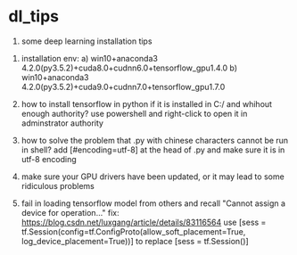 # dl_tips
1. some deep learning installation tips

1) installation env: 
a) win10+anaconda3 4.2.0(py3.5.2)+cuda8.0+cudnn6.0+tensorflow_gpu1.4.0
b) win10+anaconda3 4.2.0(py3.5.2)+cuda9.0+cudnn7.0+tensorflow_gpu1.7.0

2) how to install tensorflow in python if it is installed in C:/ and whihout enough authority?
use powershell and right-click to open it in adminstrator authority

3) how to solve the problem that .py with chinese characters cannot be run in shell?
add [#encoding=utf-8] at the head of .py and make sure it is in utf-8 encoding

4) make sure your GPU drivers have been updated, or it may lead to some ridiculous problems

5) fail in loading tensorflow model from others and recall "Cannot assign a device for operation..."
fix: https://blog.csdn.net/luxgang/article/details/83116564
use [sess = tf.Session(config=tf.ConfigProto(allow_soft_placement=True, log_device_placement=True))] to replace [sess = tf.Session()]
